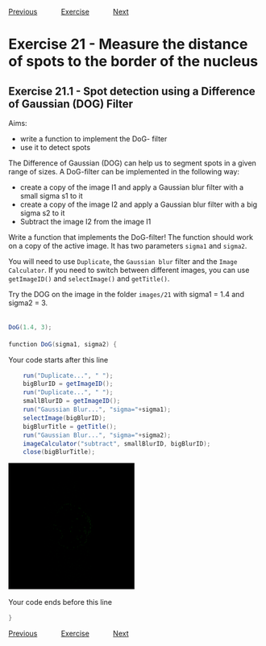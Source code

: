 [Previous](./ans20-01.md) &nbsp;&nbsp;&nbsp;&nbsp;&nbsp;&nbsp;&nbsp;&nbsp;&nbsp;&nbsp;     [Exercise](../ex/ex21-01.md) &nbsp;&nbsp;&nbsp;&nbsp;&nbsp;&nbsp;&nbsp;&nbsp;&nbsp;&nbsp; [Next](./ans22-01.md)

# Exercise 21 - Measure the distance of spots to the border of the nucleus 
## Exercise 21.1 - Spot detection using a Difference of Gaussian (DOG) Filter
Aims:
- write a function to implement the DoG- filter
- use it to detect spots

The Difference of Gaussian (DOG) can help us to segment spots in a given range of sizes.
A DoG-filter can be implemented in the following way:
- create a copy of the image I1 and apply a Gaussian blur filter with a small sigma s1 to it
- create a copy of the image I2 and apply a Gaussian blur filter with a big sigma s2 to it
- Subtract the image I2 from the image I1

Write a function that implements the DoG-filter! The function should work on a copy of the active image. 
It has two parameters ``sigma1`` and ``sigma2``. 

You will need to use ``Duplicate``, the ``Gaussian blur`` filter 
and the ``Image Calculator``. If you need to switch between different images, you can use
``getImageID()`` and ``selectImage()`` and ``getTitle()``.

Try the DOG on the image in the folder ``images/21`` with sigma1 = 1.4 and sigma2 = 3.

```java

DoG(1.4, 3);

function DoG(sigma1, sigma2) {
```
Your code starts after this line 
```java
	run("Duplicate...", " ");
	bigBlurID = getImageID();	
	run("Duplicate...", " ");
	smallBlurID = getImageID();	
	run("Gaussian Blur...", "sigma="+sigma1);
	selectImage(bigBlurID);
	bigBlurTitle = getTitle();
	run("Gaussian Blur...", "sigma="+sigma2);
	imageCalculator("subtract", smallBlurID, bigBlurID);
	close(bigBlurTitle);
```
<a href="image_1619973684708.png"><img src="image_1619973684708.png" width="250" alt="cell-1-4.tif"/></a>

Your code ends before this line 
```java
}
```
[Previous](./ans20-01.md) &nbsp;&nbsp;&nbsp;&nbsp;&nbsp;&nbsp;&nbsp;&nbsp;&nbsp;&nbsp;     [Exercise](../ex/ex21-01.md) &nbsp;&nbsp;&nbsp;&nbsp;&nbsp;&nbsp;&nbsp;&nbsp;&nbsp;&nbsp; [Next](./ans22-01.md)
